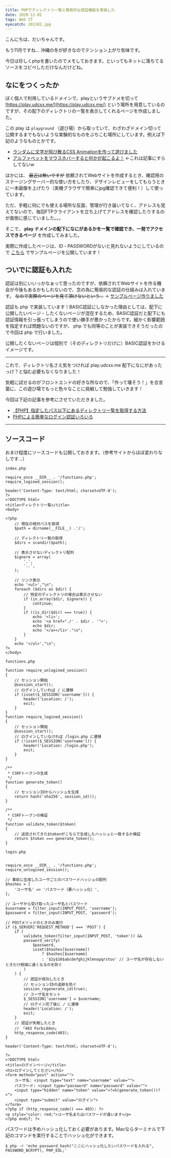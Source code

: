 ```yaml
---
title: PHPでディレクトリ一覧と簡易的な認証機能を実装した
date: 2020-11-02
tags: Web IT
eyecatch: 201102.jpg
---
```


こんにちは、だいちゃんです。

もう11月ですね... 沖縄の冬が好きなのでテンション上がり気味です。

今日は珍しくphpを書いたのでメモしておきます。といってもネットに落ちてるソースをコピペしただけなんだけどね。

## なにをつくったか

ぼく個人で利用しているドメインで、playというサブドメを切って [https://play.udcxx.me/](https://play.udcxx.me/) という場所を用意しているのですが、その配下のディレクトリの一覧を表示してくれるページを作成しました。

この play は `playground` （遊び場）から取っていて、わざわざドメイン切って公開するまでもないような実験的なものをぶちこむ場所にしています。例えば下記のようなものとかです。

* [ランダムに文字が飛び散るCSS Animationを作って遊びました](https://blog.udcxx.me/article/200618/css-animation-move-random/)
* [アルファベットをマウスホバーすると何かが起こるよ！](https://play.udcxx.me/20-css-ani-hover/) ←これは記事にすらしてないw

ほかには、 ~~最近は無いですが~~ 依頼されてWebサイトを作成するとき、確認用のステージングサーバー的な使い方をしたり、デザインレビューをしてもらうときに一本画像を上げたり（実機ブラウザで簡単にjpg確認できて便利！）して使っています。

ただ、手軽に何にでも使える場所な反面、管理が行き届いてなく、アドレスも覚えてないので、毎回FTPクライアントを立ち上げてアドレスを確認したりするのが面倒に感じていました。。。

そこで、 **play ドメインの配下になにがあるかを一覧で確認でき、一発でアクセスできるページ** を作成してみました。

実際に作成したページは、ID・PASSWORDがないと見れないようにしているので [こちら](https://play.udcxx.me/20-php-dir-list/) でサンプルページを公開しています！

## ついでに認証も入れた

認証は別にいいっかなぁって思ったのですが、依頼されてWebサイトを作る機会が今後もあるかもしれないので、念の為に簡易的な認証の仕組みは入れています。 ~~なので実際のページを見て頂けないという...~~ → [サンプルページ作りました](https://play.udcxx.me/20-php-dir-list/)

認証も php で実装しています！BASIC認証にしなかった理由としては、配下に公開したいページ・したくないページが混在するため、BASIC認証だと配下にも認証情報を引っ張ってしまうので使い勝手が悪かったからです。細かく影響範囲を指定すれば問題ないのですが、 php でも同等のことが実装できそうだったので今回は php で行いました。

公開したくないページは個別で（そのディレクトリだけに）BASIC認証をかけるイメージです。

-----

これで、ディレクトリ名さえ気をつければ play.udcxx.me 配下になにがあったっけ？と悩む必要もなくなりました！

気軽に試せるのがフロントエンドの好きな所なので、「作って壊そう！」を合言葉に、この遊び場でもっと色々なことに挑戦して勉強していきます！

今回は下記の記事を参考にさせていただきました。

* [【PHP】指定したパス以下にあるディレクトリ一覧を取得する方法](https://nodoame.net/archives/6603)
* [PHPによる簡単なログイン認証いろいろ](https://qiita.com/mpyw/items/bb8305ba196f5105be15#%E3%82%BB%E3%83%83%E3%82%B7%E3%83%A7%E3%83%B3%E8%AA%8D%E8%A8%BC)


-----

## ソースコード

おまけ程度にソースコードも公開しておきます。（参考サイトからほぼ変わりなしです...）

`index.php`

```<?php
require_once __DIR__ . '/functions.php';
require_logined_session();

header('Content-Type: text/html; charset=UTF-8');
?>
<!DOCTYPE html>
<title>ディレクトリ一覧</title>
<body>

<?php
    // 現在の相対パスを取得
    $path = dirname(__FILE__) .'/';

    // ディレクトリ一覧の取得
    $dirs = scandir($path);

    // 表示させないディレクトリ配列
    $ignore = array(
        '.',
        '..',
    );

    // リンク表示
    echo '<ul>',"\n";
    foreach ($dirs as $dir) {
        // 特定のディレクトリの場合は表示させない
        if (in_array($dir, $ignore)) {
            continue;
        }
        if ((is_dir($dir) === true)) {
            echo '<li>';
            echo '<a href="./' . $dir . '">';
            echo $dir;
            echo '</a></li>'."\n";
        }
    }
    echo '</ul>',"\n";
?>
</body>
```

`functions.php`

```<?php
function require_unlogined_session()
{
    // セッション開始
    @session_start();
    // ログインしていれば / に遷移
    if (isset($_SESSION['username'])) {
        header('Location: /');
        exit;
    }
}
function require_logined_session()
{
    // セッション開始
    @session_start();
    // ログインしていなければ /login.php に遷移
    if (!isset($_SESSION['username'])) {
        header('Location: /login.php');
        exit;
    }
}

/**
 * CSRFトークンの生成
 */
function generate_token()
{
    // セッションIDからハッシュを生成
    return hash('sha256', session_id());
}

/**
 * CSRFトークンの検証
 */
function validate_token($token)
{
    // 送信されてきた$tokenがこちらで生成したハッシュと一致するか検証
    return $token === generate_token();
}
```

`login.php`

```<?php

require_once __DIR__ . '/functions.php';
require_unlogined_session();

// 事前に生成したユーザごとのパスワードハッシュの配列
$hashes = [
    'ユーザ名' => 'パスワード（要ハッシュ化）',
];

// ユーザから受け取ったユーザ名とパスワード
$username = filter_input(INPUT_POST, 'username');
$password = filter_input(INPUT_POST, 'password');

// POSTメソッドのときのみ実行
if ($_SERVER['REQUEST_METHOD'] === 'POST') {
    if (
        validate_token(filter_input(INPUT_POST, 'token')) &&
        password_verify(
            $password,
            isset($hashes[$username])
                ? $hashes[$username]
                : '$2y$10$abcdefghijklmnopqrstuv' // ユーザ名が存在しないときだけ極端に速くなるのを防ぐ
        )
    ) {
        // 認証が成功したとき
        // セッションIDの追跡を防ぐ
        session_regenerate_id(true);
        // ユーザ名をセット
        $_SESSION['username'] = $username;
        // ログイン完了後に / に遷移
        header('Location: /');
        exit;
    }
    // 認証が失敗したとき
    // 「403 Forbidden」
    http_response_code(403);
}

header('Content-Type: text/html; charset=UTF-8');

?>
<!DOCTYPE html>
<title>ログインページ</title>
<h1>ログインしてください</h1>
<form method="post" action="">
    ユーザ名: <input type="text" name="username" value="">
    パスワード: <input type="password" name="password" value="">
    <input type="hidden" name="token" value="<?=h(generate_token())?>">
    <input type="submit" value="ログイン">
</form>
<?php if (http_response_code() === 403): ?>
<p style="color: red;">ユーザ名またはパスワードが違います</p>
<?php endif; ?>
```

パスワードは予めハッシュ化しておく必要があります。Macならターミナルで下記のコマンドを実行することでハッシュ化ができます。

```
$ php -r 'echo password_hash("ここにハッシュ化したいパスワードを入れる", PASSWORD_BCRYPT), PHP_EOL;'
```
